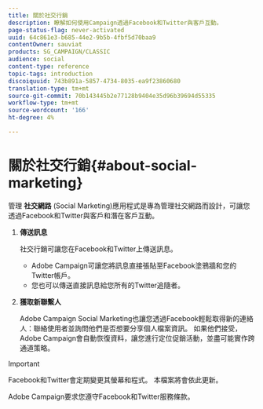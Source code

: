 ```yaml
---
title: 關於社交行銷
description: 瞭解如何使用Campaign透過Facebook和Twitter與客戶互動。
page-status-flag: never-activated
uuid: 64c861e3-b685-44e2-9b5b-4fbf5d70baa9
contentOwner: sauviat
products: SG_CAMPAIGN/CLASSIC
audience: social
content-type: reference
topic-tags: introduction
discoiquuid: 743b891a-5857-4734-8035-ea9f23860680
translation-type: tm+mt
source-git-commit: 70b143445b2e77128b9404e35d96b39694d55335
workflow-type: tm+mt
source-wordcount: '166'
ht-degree: 4%

---
```



# 關於社交行銷{#about-social-marketing}

管理 **社交網路** (Social Marketing)應用程式是專為管理社交網路而設計，可讓您透過Facebook和Twitter與客戶和潛在客戶互動。

1. **傳送訊息**

   社交行銷可讓您在Facebook和Twitter上傳送訊息。

   * Adobe Campaign可讓您將訊息直接張貼至Facebook塗鴉牆和您的Twitter帳戶。
   * 您也可以傳送直接訊息給您所有的Twitter追隨者。

1. **獲取新聯繫人**

   Adobe Campaign Social Marketing也讓您透過Facebook輕鬆取得新的連絡人：聯絡使用者並詢問他們是否想要分享個人檔案資訊。 如果他們接受，Adobe Campaign會自動恢復資料，讓您進行定位促銷活動，並盡可能實作跨通道策略。

>[!IMPORTANT]
>
>Facebook和Twitter會定期變更其螢幕和程式。 本檔案將會依此更新。
>
>Adobe Campaign要求您遵守Facebook和Twitter服務條款。
